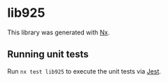 # lib925

This library was generated with [Nx](https://nx.dev).

## Running unit tests

Run `nx test lib925` to execute the unit tests via [Jest](https://jestjs.io).
